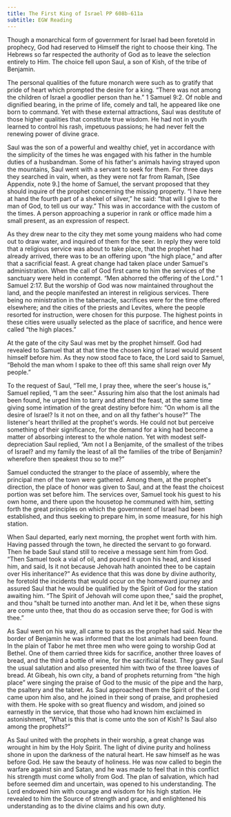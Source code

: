 ```yaml
---
title: The First King of Israel PP 608b-611a
subtitle: EGW Reading
---
```


Though a monarchical form of government for Israel had been foretold in prophecy, God had reserved to Himself the right to choose their king. The Hebrews so far respected the authority of God as to leave the selection entirely to Him. The choice fell upon Saul, a son of Kish, of the tribe of Benjamin.

The personal qualities of the future monarch were such as to gratify that pride of heart which prompted the desire for a king. “There was not among the children of Israel a goodlier person than he.” 1 Samuel 9:2. Of noble and dignified bearing, in the prime of life, comely and tall, he appeared like one born to command. Yet with these external attractions, Saul was destitute of those higher qualities that constitute true wisdom. He had not in youth learned to control his rash, impetuous passions; he had never felt the renewing power of divine grace.

Saul was the son of a powerful and wealthy chief, yet in accordance with the simplicity of the times he was engaged with his father in the humble duties of a husbandman. Some of his father's animals having strayed upon the mountains, Saul went with a servant to seek for them. For three days they searched in vain, when, as they were not far from Ramah, \[See Appendix, note 9.\] the home of Samuel, the servant proposed that they should inquire of the prophet concerning the missing property. “I have here at hand the fourth part of a shekel of silver,” he said: “that will I give to the man of God, to tell us our way.” This was in accordance with the custom of the times. A person approaching a superior in rank or office made him a small present, as an expression of respect.

As they drew near to the city they met some young maidens who had come out to draw water, and inquired of them for the seer. In reply they were told that a religious service was about to take place, that the prophet had already arrived, there was to be an offering upon “the high place,” and after that a sacrificial feast. A great change had taken place under Samuel's administration. When the call of God first came to him the services of the sanctuary were held in contempt. “Men abhorred the offering of the Lord.” 1 Samuel 2:17. But the worship of God was now maintained throughout the land, and the people manifested an interest in religious services. There being no ministration in the tabernacle, sacrifices were for the time offered elsewhere; and the cities of the priests and Levites, where the people resorted for instruction, were chosen for this purpose. The highest points in these cities were usually selected as the place of sacrifice, and hence were called “the high places.”

At the gate of the city Saul was met by the prophet himself. God had revealed to Samuel that at that time the chosen king of Israel would present himself before him. As they now stood face to face, the Lord said to Samuel, “Behold the man whom I spake to thee of! this same shall reign over My people.”

To the request of Saul, “Tell me, I pray thee, where the seer's house is,” Samuel replied, “I am the seer.” Assuring him also that the lost animals had been found, he urged him to tarry and attend the feast, at the same time giving some intimation of the great destiny before him: “On whom is all the desire of Israel? Is it not on thee, and on all thy father's house?” The listener's heart thrilled at the prophet's words. He could not but perceive something of their significance, for the demand for a king had become a matter of absorbing interest to the whole nation. Yet with modest self-depreciation Saul replied, “Am not I a Benjamite, of the smallest of the tribes of Israel? and my family the least of all the families of the tribe of Benjamin? wherefore then speakest thou so to me?”

Samuel conducted the stranger to the place of assembly, where the principal men of the town were gathered. Among them, at the prophet's direction, the place of honor was given to Saul, and at the feast the choicest portion was set before him. The services over, Samuel took his guest to his own home, and there upon the housetop he communed with him, setting forth the great principles on which the government of Israel had been established, and thus seeking to prepare him, in some measure, for his high station.

When Saul departed, early next morning, the prophet went forth with him. Having passed through the town, he directed the servant to go forward. Then he bade Saul stand still to receive a message sent him from God. “Then Samuel took a vial of oil, and poured it upon his head, and kissed him, and said, Is it not because Jehovah hath anointed thee to be captain over His inheritance?” As evidence that this was done by divine authority, he foretold the incidents that would occur on the homeward journey and assured Saul that he would be qualified by the Spirit of God for the station awaiting him. “The Spirit of Jehovah will come upon thee,” said the prophet, and thou “shalt be turned into another man. And let it be, when these signs are come unto thee, that thou do as occasion serve thee; for God is with thee.”

As Saul went on his way, all came to pass as the prophet had said. Near the border of Benjamin he was informed that the lost animals had been found. In the plain of Tabor he met three men who were going to worship God at Bethel. One of them carried three kids for sacrifice, another three loaves of bread, and the third a bottle of wine, for the sacrificial feast. They gave Saul the usual salutation and also presented him with two of the three loaves of bread. At Gibeah, his own city, a band of prophets returning from “the high place” were singing the praise of God to the music of the pipe and the harp, the psaltery and the tabret. As Saul approached them the Spirit of the Lord came upon him also, and he joined in their song of praise, and prophesied with them. He spoke with so great fluency and wisdom, and joined so earnestly in the service, that those who had known him exclaimed in astonishment, “What is this that is come unto the son of Kish? Is Saul also among the prophets?”

As Saul united with the prophets in their worship, a great change was wrought in him by the Holy Spirit. The light of divine purity and holiness shone in upon the darkness of the natural heart. He saw himself as he was before God. He saw the beauty of holiness. He was now called to begin the warfare against sin and Satan, and he was made to feel that in this conflict his strength must come wholly from God. The plan of salvation, which had before seemed dim and uncertain, was opened to his understanding. The Lord endowed him with courage and wisdom for his high station. He revealed to him the Source of strength and grace, and enlightened his understanding as to the divine claims and his own duty.